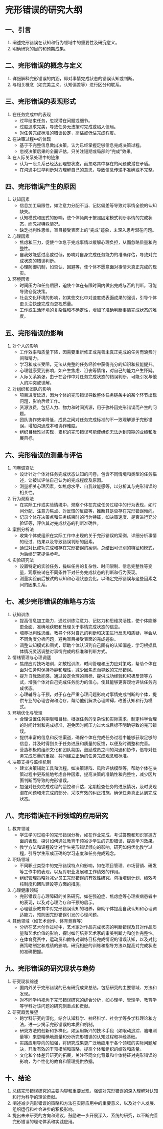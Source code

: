 # 完形错误的研究大纲

## 一、引言
1. 阐述完形错误在认知和行为领域中的重要性及研究意义。
2. 明确研究的目的和预期成果。

## 二、完形错误的概念与定义
1. 详细解释完形错误的内涵，即对事情完成状态的错误认知或判断。
2. 与相关概念（如完美主义、认知偏差等）进行区分和联系。

## 三、完形错误的表现形式
1. 在任务完成中的表现
    - 过早结束任务，忽视潜在问题或细节。
    - 过度追求完美，导致任务无法按时完成或陷入僵局。
    - 对任务完成标准的错误设定，高估或低估完成程度。
2. 在决策过程中的体现
    - 基于不完整信息做出决策，认为已经掌握足够信息完成决策过程。
    - 忽视决策后果的全面评估，只关注短期或局部的“完成”效果。
3. 在人际关系处理中的迹象
    - 认为一段关系已经达到理想状态，而忽略其中存在的问题或潜在矛盾。
    - 在沟通中过早判断对方理解自己的意思，导致信息传递不准确或不完整。

## 四、完形错误产生的原因
1. 认知因素
    - 信息加工局限性，如注意力分配不当、记忆偏差等导致对事情全貌的认知缺失。
    - 认知模式和图式的影响，使个体倾向于按照固定模式判断事情的完成状态，而忽视特殊情况。
    - 缺乏批判性思维，盲目接受表面上的“完成”迹象，未深入思考潜在问题。
2. 心理因素
    - 焦虑和压力，促使个体急于完成事情以缓解心理负担，从而忽略质量和完整性。
    - 自我效能感过高或过低，影响对自身完成任务能力的准确评估，导致对完成状态的错误判断。
    - 心理防御机制，如否认、回避等，使个体不愿意面对事情未真正完成的现实。
3. 环境因素
    - 时间压力和任务期限，迫使个体在有限时间内做出完成与否的判断，可能导致仓促决策。
    - 社会文化环境的影响，如某些文化中对速度或表面成果的强调，引导个体更关注快速完成而忽视质量。
    - 工作或生活环境的复杂性和不确定性，增加了准确判断事情完成状态的难度。

## 五、完形错误的影响
1. 对个人的影响
    - 工作效率和质量下降，因需要重新修正或完善未真正完成的任务而浪费时间和精力。
    - 学习和成长受阻，无法从完整的任务经验中获得充分的知识和技能提升。
    - 心理健康受到影响，如产生焦虑、沮丧等情绪，对自己的能力产生怀疑。
    - 人际关系紧张，由于在合作中对任务完成状态的错误判断，可能引发与他人的冲突或误解。
2. 对组织和团队的影响
    - 项目进度延迟，因为个体的完形错误导致整体任务链条中的某个环节出现问题，影响后续工作。
    - 资源浪费，包括人力、物力和时间资源，用于弥补因完形错误而产生的问题。
    - 团队协作效率降低，成员之间对任务完成标准的不一致理解源于完形错误，增加沟通成本和协作难度。
    - 组织目标难以实现，累积的完形错误可能使组织无法达到预期的业绩和发展目标。

## 六、完形错误的测量与评估
1. 问卷调查法
    - 设计针对个体对任务完成状态认知的问卷，包含不同情境和类型的任务描述，让被试评估自己认为的完成程度及原因。
    - 测量相关心理因素，如焦虑水平、自我效能感等，以分析其与完形错误的相关性。
2. 行为观察法
    - 在实际工作或实验情境中，观察个体在完成任务过程中的行为表现，如时间分配、注意力焦点、对反馈的反应等，推断其是否存在完形错误倾向。
    - 记录个体在决策点和任务结束时的行为特征，如决策速度、是否进行充分验证等，评估其对完成状态的判断准确性。
3. 案例分析法
    - 收集个体或组织在实际工作中出现的关于完形错误的案例，详细分析事情的经过、结果以及导致错误判断的因素。
    - 通过对比成功完成和存在完形错误的案例，总结出可识别的特征和模式，为后续研究提供参考。
4. 实验研究法
    - 设置特定的实验任务，操纵任务的复杂性、时间限制、信息完整性等变量，观察被试在不同条件下对任务完成状态的判断和行为表现。
    - 测量实验前后被试的认知和心理状态变化，以确定完形错误与这些因素之间的因果关系。

## 七、减少完形错误的策略与方法
1. 认知训练
    - 提高信息加工能力，通过训练注意力、记忆力和思维灵活性，使个体能够更全面、准确地获取和处理关于事情完成状态的信息。
    - 培养批判性思维，教导个体对自己的判断和决策进行反思和质疑，学会从不同角度分析问题，避免盲目接受表面的完成迹象。
    - 调整认知模式和图式，帮助个体认识到自己固有的认知偏差，学习根据具体情况灵活调整对事情完成的标准和判断方式。
2. 情绪管理与心理调适
    - 焦虑应对技巧培训，如放松训练、时间管理和压力应对策略，帮助个体在面对任务时保持冷静和理性，减少因焦虑而导致的完形错误。
    - 提升自我效能感，通过设定合理的目标、提供成功经验和积极反馈等方式，增强个体对自己完成任务能力的信心，使其能够更客观地评估任务完成状态。
    - 心理辅导与干预，对于存在严重心理问题影响对事情完成判断的个体，提供专业的心理咨询和治疗，帮助他们解决心理障碍，改善认知和行为模式。
3. 环境优化与管理
    - 合理设置任务期限和目标，根据任务的复杂性和实际需求，制定科学合理的时间计划和完成标准，避免因时间压力过大或目标不明确导致的完形错误。
    - 提供丰富的信息和反馈渠道，确保个体在完成任务过程中能够获取足够的信息，并及时得到关于任务进展和质量的反馈，以便及时调整和完善。
    - 营造积极的组织文化和团队氛围，鼓励成员之间的沟通和协作，倡导对任务完成质量的重视，共同建立正确的任务完成观念和标准。
4. 决策支持与监控机制
    - 建立决策辅助工具和流程，如决策矩阵、风险评估模型等，帮助个体在决策过程中更系统地考虑各种因素，提高决策的准确性和完整性，减少因片面判断而导致的完形错误。
    - 加强对任务完成过程的监控和评估，定期检查任务的进展情况，及时发现潜在问题和未完成的部分，采取有效的纠正措施，确保任务真正达到完成状态。

## 八、完形错误在不同领域的应用研究
1. 教育领域
    - 学生学习过程中的完形错误分析，如在作业完成、考试答题和知识掌握方面的表现，探讨如何通过教育干预减少学生的完形错误，提高学习效果。
    - 教学方法和课程设计对学生完形错误倾向的影响，研究如何优化教学过程，引导学生形成正确的学习态度和任务完成观念。
2. 职场领域
    - 不同职业类型中的完形错误特点和影响，如在项目管理、市场营销、研发等工作中的表现，以及对职业发展和工作绩效的作用。
    - 组织管理策略对减少员工完形错误的有效性研究，包括培训计划、绩效考核制度和团队建设等方面的措施。
3. 心理健康领域
    - 完形错误与心理障碍的关系研究，如在强迫症、焦虑症等心理疾病患者中的表现，以及对心理治疗和干预的启示。
    - 心理健康教育中对完形错误认知的培养，帮助个体提高自我认知和心理调适能力，预防因完形错误引发的心理问题。
4. 其他领域（如艺术创作、体育竞赛等）
    - 分析在艺术创作过程中，艺术家对作品完成状态的判断错误及其对作品质量和艺术价值的影响，探讨如何培养艺术家的审美判断力和创作完整性。
    - 在体育竞赛中，运动员和教练对训练目标完成情况的错误认知，以及对比赛策略制定和成绩的影响，研究相应的训练和指导方法以提高对完成状态的准确把握。

## 九、完形错误的研究现状与趋势
1. 研究现状综述
    - 国内外关于完形错误的已有研究成果总结，包括研究的主要领域、方法和发现。
    - 对不同学科视角下完形错误研究的综合分析，如心理学、管理学、教育学等学科对该问题的研究侧重点和贡献。
2. 研究趋势展望
    - 跨学科研究的深化，结合认知科学、神经科学、社会学等多学科理论和方法，进一步揭示完形错误的本质和机制。
    - 研究方法的创新和多样化，如运用新兴的技术手段（如眼动追踪、脑电测量等）来更精确地测量和分析完形错误的认知过程和神经基础。
    - 实践应用导向的加强，将研究成果更广泛地应用于各个领域的实际问题解决，开发有效的干预措施和策略，提高个体和组织的绩效和质量。
    - 文化和个体差异研究的拓展，关注不同文化背景和个体特征对完形错误的影响，为个性化的教育和管理提供依据。

## 十、结论
1. 总结完形错误研究的主要内容和重要发现，强调对完形错误的深入理解对认知和行为科学的理论贡献。
2. 阐述减少完形错误的策略和方法在实际应用中的重要意义，以及对个人发展、组织运行和社会进步的积极影响。
3. 提出未来研究的方向和建议，鼓励进一步开展深入、系统的研究，以不断完善完形错误的理论体系和实践应用。
